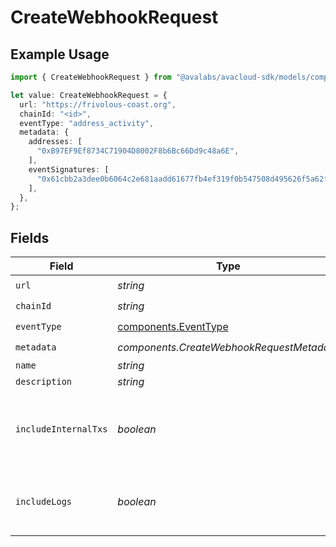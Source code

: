 # CreateWebhookRequest

## Example Usage

```typescript
import { CreateWebhookRequest } from "@avalabs/avacloud-sdk/models/components";

let value: CreateWebhookRequest = {
  url: "https://frivolous-coast.org",
  chainId: "<id>",
  eventType: "address_activity",
  metadata: {
    addresses: [
      "0xB97EF9Ef8734C71904D8002F8b6Bc66Dd9c48a6E",
    ],
    eventSignatures: [
      "0x61cbb2a3dee0b6064c2e681aadd61677fb4ef319f0b547508d495626f5a62f64",
    ],
  },
};
```

## Fields

| Field                                                        | Type                                                         | Required                                                     | Description                                                  |
| ------------------------------------------------------------ | ------------------------------------------------------------ | ------------------------------------------------------------ | ------------------------------------------------------------ |
| `url`                                                        | *string*                                                     | :heavy_check_mark:                                           | N/A                                                          |
| `chainId`                                                    | *string*                                                     | :heavy_check_mark:                                           | N/A                                                          |
| `eventType`                                                  | [components.EventType](../../models/components/eventtype.md) | :heavy_check_mark:                                           | N/A                                                          |
| `metadata`                                                   | *components.CreateWebhookRequestMetadata*                    | :heavy_check_mark:                                           | N/A                                                          |
| `name`                                                       | *string*                                                     | :heavy_minus_sign:                                           | N/A                                                          |
| `description`                                                | *string*                                                     | :heavy_minus_sign:                                           | N/A                                                          |
| `includeInternalTxs`                                         | *boolean*                                                    | :heavy_minus_sign:                                           | Whether to include traces in the webhook payload.            |
| `includeLogs`                                                | *boolean*                                                    | :heavy_minus_sign:                                           | Whether to include logs in the webhook payload.              |